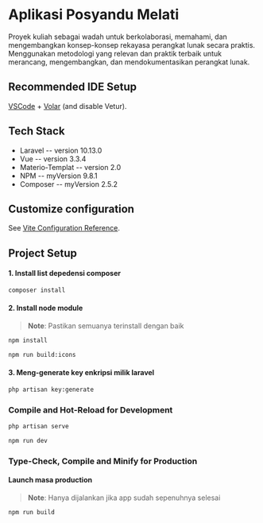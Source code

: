 # Aplikasi Posyandu Melati

Proyek kuliah sebagai wadah untuk berkolaborasi, memahami, dan mengembangkan konsep-konsep rekayasa perangkat lunak secara praktis. Menggunakan metodologi yang relevan dan praktik terbaik untuk merancang, mengembangkan, dan mendokumentasikan perangkat lunak.

## Recommended IDE Setup

[VSCode](https://code.visualstudio.com/) + [Volar](https://marketplace.visualstudio.com/items?itemName=johnsoncodehk.volar) (and disable Vetur).

## Tech Stack
- Laravel -- version 10.13.0
- Vue -- version 3.3.4
- Materio-Templat -- version 2.0
- NPM -- myVersion 9.8.1
- Composer -- myVersion 2.5.2

## Customize configuration

See [Vite Configuration Reference](https://vitejs.dev/config/).

## Project Setup

#### 1. Install list depedensi composer
```sh
composer install
```

#### 2. Install node module

> **Note**: Pastikan semuanya terinstall dengan baik
```sh
npm install
```

```sh
npm run build:icons
```

#### 3. Meng-generate key enkripsi milik laravel
```sh
php artisan key:generate
```

### Compile and Hot-Reload for **Development**

```sh
php artisan serve
```

```sh
npm run dev
```

### Type-Check, Compile and Minify for **Production**

#### Launch masa production

> **Note**: Hanya dijalankan jika app sudah sepenuhnya selesai
```sh
npm run build
```
